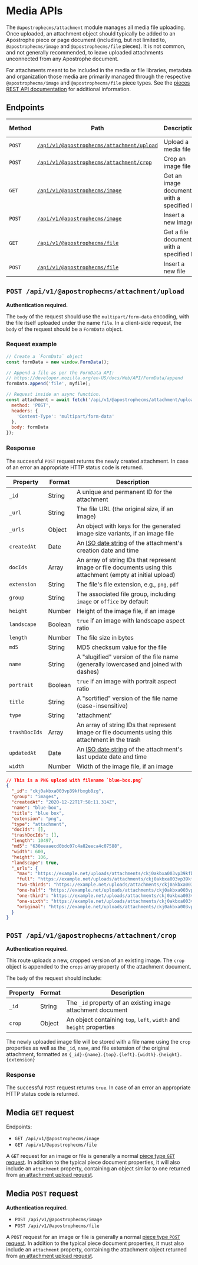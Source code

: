 # Media APIs

The `@apostrophecms/attachment` module manages all media file uploading. Once uploaded, an attachment object should typically be added to an Apostrophe piece or page document (including, but not limited to, `@apostrophecms/image` and `@apostrophecms/file` pieces). It is not common, and not generally recommended, to leave uploaded attachments unconnected from any Apostrophe document.

For attachments meant to be included in the media or file libraries, metadata and organization those media are primarily managed through the respective `@apostrophecms/image` and `@apostrophecms/file` piece types. See the [pieces REST API documentation](./pieces.md) for additional information.

## Endpoints

| Method | Path | Description | Auth required |
|---------|---------|---------|---------|
|`POST` | [`/api/v1/@apostrophecms/attachment/upload`](#post-api-v1-apostrophecms-attachment-upload) | Upload a media file | TRUE |
|`POST` | [`/api/v1/@apostrophecms/attachment/crop`](#post-api-v1-apostrophecms-attachment-crop) | Crop an image file | TRUE |
|`GET` | [`/api/v1/@apostrophecms/image`](#media-get-request) | Get an image document with a specified ID | FALSE |
|`POST` | [`/api/v1/@apostrophecms/image`](#media-post-request) | Insert a new image | TRUE |
|`GET` | [`/api/v1/@apostrophecms/file`](#media-get-request) | Get a file document with a specified ID | FALSE |
|`POST` | [`/api/v1/@apostrophecms/file`](#media-post-request) | Insert a new file | TRUE |

## `POST /api/v1/@apostrophecms/attachment/upload`

**Authentication required.**

The `body` of the request should use the `multipart/form-data` encoding, with the file itself uploaded under the name `file`. In a client-side request, the `body` of the request should be a `FormData` object.

### Request example

```javascript
// Create a `FormData` object
const formData = new window.FormData();

// Append a file as per the FormData API:
// https://developer.mozilla.org/en-US/docs/Web/API/FormData/append
formData.append('file', myfile);

// Request inside an async function.
const attachment = await fetch('/api/v1/@apostrophecms/attachment/upload', {
  method: 'POST',
  headers: {
    'Content-Type': 'multipart/form-data'
  },
  body: formData
});
```

### Response

The successful `POST` request returns the newly created attachment. In case of an error an appropriate HTTP status code is returned.

| Property | Format | Description |
|----------|------|-------------|
|`_id` | String | A unique and permanent ID for the attachment |
|`_url` | String | The file URL (the original size, if an image) |
|`_urls` | Object | An object with keys for the generated image size variants, if an image file |
|`createdAt` | Date | An [ISO date string](https://en.wikipedia.org/wiki/ISO_8601) of the attachment's creation date and time|
|`docIds` | Array | An array of string IDs that represent image or file documents using this attachment (empty at initial upload) |
|`extension` | String | The file's file extension, e.g., `png`, `pdf` |
|`group` | String | The associated file group, including `image` or `office` by default |
|`height` | Number | Height of the image file, if an image |
|`landscape` | Boolean | `true` if an image with landscape aspect ratio |
|`length` | Number | The file size in bytes |
|`md5` | String | MD5 checksum value for the file |
|`name` | String | A "slugified" version of the file name (generally lowercased and joined with dashes) |
|`portrait` | Boolean | `true` if an image with portrait aspect ratio |
|`title` | String | A "sortified" version of the file name (case-insensitive) |
|`type` | String | 'attachment' |
|`trashDocIds` | Array | An array of string IDs that represent image or file documents using this attachment in the trash |
|`updatedAt` | Date | An [ISO date string](https://en.wikipedia.org/wiki/ISO_8601) of the attachment's last update date and time|
|`width` | Number | Width of the image file, if an image |

```json
// This is a PNG upload with filename `blue-box.png`
{
  "_id": "ckj0akbxa003vp39kfbxgb8zg",
  "group": "images",
  "createdAt": "2020-12-22T17:58:11.314Z",
  "name": "blue-box",
  "title": "blue box",
  "extension": "png",
  "type": "attachment",
  "docIds": [],
  "trashDocIds": [],
  "length": 10497,
  "md5": "630eeaaecd0bdc07c4a82eeca4c07588",
  "width": 600,
  "height": 106,
  "landscape": true,
  "_urls": {
    "max": "https://example.net/uploads/attachments/ckj0akbxa003vp39kfbxgb8zg-blue-box.max.png",
    "full": "https://example.net/uploads/attachments/ckj0akbxa003vp39kfbxgb8zg-blue-box.full.png",
    "two-thirds": "https://example.net/uploads/attachments/ckj0akbxa003vp39kfbxgb8zg-blue-box.two-thirds.png",
    "one-half": "https://example.net/uploads/attachments/ckj0akbxa003vp39kfbxgb8zg-blue-box.one-half.png",
    "one-third": "https://example.net/uploads/attachments/ckj0akbxa003vp39kfbxgb8zg-blue-box.one-third.png",
    "one-sixth": "https://example.net/uploads/attachments/ckj0akbxa003vp39kfbxgb8zg-blue-box.one-sixth.png",
    "original": "https://example.net/uploads/attachments/ckj0akbxa003vp39kfbxgb8zg-blue-box.png"
  }
}
```

## `POST /api/v1/@apostrophecms/attachment/crop`

**Authentication required.**

This route uploads a new, cropped version of an existing image. The `crop` object is appended to the `crops` array property of the attachment document.

The `body` of the request should include:

| Property | Format | Description |
|----------|------|-------------|
|`_id` | String | The `_id` property of an existing image attachment document |
|`crop` | Object | An object containing `top`, `left`, `width` and `height` properties |

The newly uploaded image file will be stored with a file name using the `crop` properties as well as the `_id`, `name`, and file extension of the original attachment, formatted as `{_id}-{name}.{top}.{left}.{width}.{height}.{extension}`

### Response

The successful `POST` request returns `true`. In case of an error an appropriate HTTP status code is returned.

## Media `GET` request

Endpoints:

- `GET /api/v1/@apostrophecms/image`
- `GET /api/v1/@apostrophecms/file`

A `GET` request for an image or file is generally a normal [piece type `GET` request](./pieces.md#get-api-v1-piece-name-id). In addition to the typical piece document properties, it will also include an `attachment` property, containing an object similar to one returned from [an attachment upload request](#post-api-v1-apostrophecms-attachment-upload).

## Media `POST` request

**Authentication required.**

- `POST /api/v1/@apostrophecms/image`
- `POST /api/v1/@apostrophecms/file`

A `POST` request for an image or file is generally a normal [piece type `POST` request](./pieces.md#get-api-v1-piece-name-id). In addition to the typical piece document properties, it must also include an `attachment` property, containing the attachment object returned from [an attachment upload request](#post-api-v1-apostrophecms-attachment-upload).
